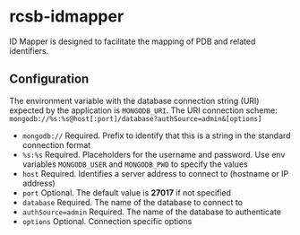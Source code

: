 # rcsb-idmapper
ID Mapper is designed to facilitate the mapping of PDB and related identifiers. 

## Configuration

The environment variable with the database connection string (URI) expected by the application is `MONGODB_URI`.
The URI connection scheme: `mongodb://%s:%s@host[:port]/database?authSource=admin&[options]`
  - `mongodb://` Required. Prefix to identify that this is a string in the standard connection format 
  - `%s:%s` Required. Placeholders for the username and password. Use env variables `MONGODB_USER` and `MONGODB_PWD` to specify the values
  - `host` Required. Identifies a server address to connect to (hostname or IP address)
  - `port` Optional. The default value is __27017__ if not specified
  - `database` Required. The name of the database to connect to
  - `authSource=admin` Required. The name of the database to authenticate
  - `options` Optional. Connection specific options

